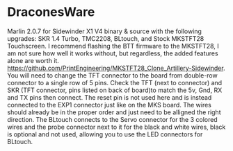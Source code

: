 # DraconesWare
Marlin 2.0.7 for Sidewinder X1 V4 binary & source with the following upgrades: SKR 1.4 Turbo, TMC2208, BLtouch, and Stock MKSTFT28 Touchscreen. I recommend flashing the BTT firmware to the MKSTFT28, I am not sure how well it works without, but regardless, the added features alone are worth it. https://github.com/PrintEngineering/MKSTFT28_Clone_Artillery-Sidewinder. You will need to change the TFT connector to the board from  double-row connector to a single row of 5 pins. Check the TFT (next to connector) and SKR (TFT connector, pins listed on back of board)to match the 5v, Gnd, RX and TX pins then connect. The reset pin is not used here and is instead connected to the EXP1 connector just like on the MKS board. The wires should already be in the proper order and just need to be alligned the right direction. The BLtouch connects to the Servo connector for the 3 colored wires and the probe connector next to it for the black and white wires, black is optional and not used, allowing you to use the LED connectors for BLtouch.
